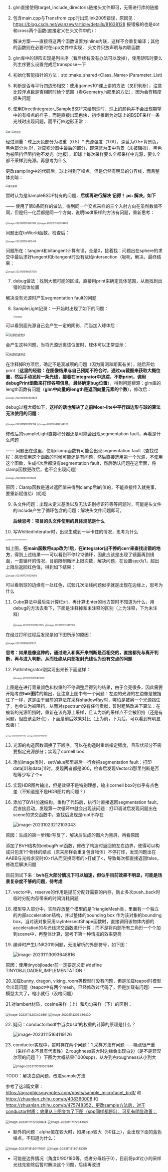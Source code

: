 1. glm直接使用target_include_directoris链接头文件即可，无需进行库的链接

2. 包含main.cpp与Transfrom.cpp时出现link2005错误，原因见：<https://blog.csdn.net/wanzew/article/details/81638128>
        报错报的也是dot和cross两个函数(直接定义在头文件中的)：

   解决方案——直接将这两个函数设置为inline内联，这样不会重复编译；其他的函数则在必要时在cpp文件中实现，  头文件只放声明与内联函数

3. glm库中的矩阵实现是列主序（看后续有没有办法可以改掉），使用矩阵时要么列主序要么设置完成后transpose一下

4. 初始化智能指针的方法：std::make_shared\<Class_Name>(Parameter_List)

5. 判断是否与平行四边形相交：使用games101课上讲的方法（叉积判断），注意比较浮点数是否相同时给个范围（看Geometry.h那里的方法），因为会有精度损失问题

6. 使用DirectIntegrator_SampleBSDF来绘制球时，球上的颜色并不会出现期望中的有噪点的样子，而是直接出现色块，初步推断为对球上的BSDF采样一条光线时出现问题，而平行四边形正常：

<img src="日志记录.assets/球.png" alt="球" style="zoom: 50%;" />

<img src="日志记录.assets/四边形.png" alt="四边形" style="zoom:50%;" />

经过测量：球上灰色部分为权重（0.5）* 光源强度（1.0f），深蓝为0.5*背景色，黑色部分为.0f，对应积分器中最后的部分，即深蓝为击中背景（未被阻挡），黑色为被阻挡但阻挡物不发光（地板），即球上每次采样要么全都采样中光源，要么全都不采样到光源。再思考为什么

更改sampling中的代码后，球上得到了噪点，但是仍然有明显的分界线，而且整体变暗：

<img src="日志记录.assets/更改采样.png" alt="更改采样" style="zoom:50%;" />

暂时认为是SampleBSDF特有的问题，**后续再进行解决**    **记得！  ps: 解决，如下**

—— 使用了第8条同样的做法，得到同一个交点采样的三个入射方向在虽然数值不同，但是归一化后都是同一个方向，说明bsdf采样的方法有问题，重新思考：

<img src="日志记录.assets/image-20231015153901189.png" alt="image-20231015153901189" style="zoom:50%;" />

<img src="日志记录.assets/image-20231015153914482.png" alt="image-20231015153914482" style="zoom:50%;" />

问题出在toWorld函数，检查后：

<img src="日志记录.assets/image-20231015154615414.png" alt="image-20231015154615414" style="zoom: 50%;" />

问题所在：tangent和bitangent计算有误，全是0，接着找：问题出在sphere的求交中最后求好tangent和bitangent时没有赋给intersection（呃呃，解决，最终结果：

<img src="日志记录.assets/image-20231015160057278.png" alt="image-20231015160057278" style="zoom:50%;" />



7. debug做法：找到大概可能的区域，直接用print来确定具体范围，从而找到出错的具体位置

解决没有光源时产生segmentation fault的问题



8. SampleLight记录：一开始时出现了如下的问题：

   <img src="日志记录.assets/光源自遮挡.png" alt="光源自遮挡" style="zoom: 33%;" />

可以看到面光源自己会产生一定的阴影，而当加入球体后：

<img src="日志记录.assets/光源自遮挡1.png" alt="光源自遮挡1" style="zoom: 67%;" />

会产生这种问题，当将光源远离该位置时，球体可以正常显示：

<img src="日志记录.assets/光源自遮挡2.png" alt="光源自遮挡2" style="zoom:67%;" />

在注释掉R方项后，确定不是衰减项的问题（因为猜测和距离有关），随后开始print（**这里的经验：在图像结果与自己预期不符合时，通过qq截图来获取大概位置，然后手动发射一条光线，接着在integrator中追踪，不断print，调用debugPrint函数来打印各项信息，最终确定bug位置**），得到问题根源：glm库的length函数有问题（**glm中向量的length是返回向量元素的个数**），修改后：

<img src="日志记录.assets/image-20231015162403628.png" alt="image-20231015162403628" style="zoom:50%;" />

debug过程大概如下，**这样的话也解决了之前Moer-lite中平行四边形与球的算法无法使用的问题**：

<img src="日志记录.assets/image-20231014192012199.png" alt="image-20231014192012199" style="zoom:50%;" />

<img src="日志记录.assets/image-20231014192144323.png" alt="image-20231014192144323" style="zoom:50%;" />

修改后的sampleLight直接积分器还是可能会出现segmentation fault，再看是什么问题

—— 问题出在这里，使用clamp函数有可能会出现segmentation fault（查找过程：感觉使用这个函数的时候可能还是有问题，然后直接选用第一个光源，不使用这个函数，生成4次后都没有segmentation fault，然后确认问题在这里面，将clamp函数更改后，也不会出现问题）

<img src="日志记录.assets/image-20231015211019026.png" alt="image-20231015211019026" style="zoom:50%;" />

原因：Clamp函数是通过返回值来得到clamp后i的值的，不能直接传入就完事，要重新赋值给i（呃呃



9. 头文件问题：出现未定义基类以及无法识别标识符等等问题时，可能是头文件的include产生了循环包含的问题：解决头文件问题即可。

   **后续思考：项目的头文件使用的具体规范是什么**

   

10. 写WhittedInterator时，出现生成到一半卡住的情况，思考为什么

<img src="日志记录.assets/image-20231017204236929.png" alt="image-20231017204236929" style="zoom: 33%;" />

如上图，**在main函数将spp改为1后，在integrator出不停的cerr来查找出错的地方**，得到上述结果——可以看到不停1212循环，因此应该是出现了镜面再到镜面，一直循环的情况，目前限制循环上限次数，解决问题，在设置spp为1，超出上限后返回红色值，得到如下结果：

<img src="日志记录.assets/image-20231017210329264.png" alt="image-20231017210329264" style="zoom:50%;" />

可以看到球的边缘有一处红色，试验几次法线问题似乎就是出现在边缘上，思考为什么



11. Cube算法中最后先计算tExit，再计算tEnter的地方暂时不知道为什么，用debug的方法去看下，下面是注释掉和未注释的区别（上为注释，下为未注释）

    <img src="日志记录.assets/image-20231019151342725.png" alt="image-20231019151342725" style="zoom:50%;" />

    <img src="日志记录.assets/image-20231019151451168.png" alt="image-20231019151451168" style="zoom:50%;" />

在经过打印过程后发现是如下图所示的原因：

<img src="日志记录.assets/image-20231019160131937.png" alt="image-20231019160131937" style="zoom:50%;" />

**思考：如果是像这种的，通过进入和离开来判断是否相交的，直接都先与离开判断，再与进入判断，从而杜绝从内部发射光线认为没有交点的问题**



12. PathIntegrator刚实现出来长下面这样：

    <img src="日志记录.assets/image-20231019205401059.png" alt="image-20231019205401059" style="zoom:50%;" />

上图是在进行背景颜色和权重的不停调整后得到的结果，由于会亮很多，因此需要开始考虑**hdr图片**的输出，且注意上图中有一个问题：左边的光源的左边像是被挡住了一样，这是由于目前的算法在采样shadowRay时，哪怕是被另一个光源挡住了，也会认为被阻挡，从而对spectrum没有任何贡献，暂时粗略改进下算法：在被新的光源阻挡时，重新在该光源上采样，且认为新的采样点不会被阻挡（还是有问题，但应该会好点），下面是前后效果对比（上为前，下为后，可以看到有明显改善）：

<img src="日志记录.assets/image-20231020111704766.png" alt="image-20231020111704766" style="zoom:33%;" />

<img src="日志记录.assets/image-20231020111837721.png" alt="image-20231020111837721" style="zoom:33%;" />



13. 光源的构造函数调换了下顺序，可以在构造时重新指定强度，且形状部分不需要指定光源部分；实现了cornell box

14. 添加Image类时，setValue那里最后一行会报segmentation fault：打印data[0]和data[1]时，发现两者都是800，检查后发现Vector2i那里判断是否相等少写了个=

15. 实现HDR图片输出，但是效果不是特别理想，输出cornell box时似乎有点色差（不知道是不是HDR图片的问题？）

16. 添加了BVH加速结构，重构了代码后，执行时直接返回segmentation fault，后直接启动，发现第一次循环中就会出现该问题：打印调试后发现问题出在scene的求交函数中，查找后发现是root不存在

    ![image-20231023212103043](日志记录.assets/image-20231023212103043.png)

原因：生成的第一步l和r写反了，解决后生成的图片为黑屏，再看原因

添加了BVH结构的debugPrint函数，修改了构造时返回的左右边界，使得可以构成只包含1个物体的结点（原来那样会重复包含物体）不停打印，发现问题出在AABB与光线求交时t0>t1从而交换两者的>打成了<，导致每次都直接返回false，修改后解决问题

目前测试下来：**bvh在大部分情况下可以加速，但似乎目前效果不明显，可能是场景复杂度不够的问题，待考虑**

17. vector中，reserve的作用是提前分配好需要的内存，防止多次push_back时临时分配内存带来的时间消耗问题
17. 模型导入部分中，实际存放整个模型的是TriangleMesh类，里面有一个独立的内部acceleration结构，并以整体的bounding box 作为该对象的bounding box，当对该对象采用rayIntersectShape函数时，直接调用该物体内部的acceleration的与光线求交函数进行计算；而不是将内部所有三角形一个个加到scene中，再整体计算，思考下第一种情况的效率更高

19. 编译时产生LINK2019问题，无法解析的外部符号，如下图：

    ![image-20231113093648816](日志记录.assets/image-20231113093648816.png)

原因：使用tinyobjloader前一定要定义宏  \#define TINYOBJLOADER_IMPLEMENTATION !

20.加载bunny, dragon, viking_room等模型时没有问题，但是加载teapot时模型会出现问题（teapot中有两个mesh，已经修改过代码了，但是加载有问题）  ——   模型太大了，缩小就行（没啥问题）

 21.对lambert材质，cosine采样（上）和均匀采样（下）的区别：

<img src="日志记录.assets/image-20231114203404861.png" alt="image-20231114203404861" style="zoom: 67%;" />

<img src="日志记录.assets/image-20231114203436430.png" alt="image-20231114203436430" style="zoom: 67%;" />

22. 疑问：conductorbsdf中当次bsdf的权重的计算的原理是什么？

    ![image-20231115164119126](日志记录.assets/image-20231115164119126.png)

23. conductor实现中，暂时存在两个问题：1.采样方法有问题——噪点很严重（采样样本不具有代表性）2.roughness较大时边缘会出现白边（是不是菲涅尔项的问题？）下图为大概结果(1000spp)，从左到右roughness从小到大

    <img src="日志记录.assets/image-20231115191651940.png" alt="image-20231115191651940" style="zoom:67%;" />

TODO：解决白边问题，改进sample方法

参考了这3篇文章：https://agraphicsguynotes.com/posts/sample_microfacet_brdf/  和  https://zhuanlan.zhihu.com/p/408360008  和  https://zhuanlan.zhihu.com/p/475748352，更改sample方法后，对于conductor材质：效果从上图变为了下图（spp同样都是5），可见有明显改善：

<img src="日志记录.assets/image-20231117172300674.png" alt="image-20231117172300674" style="zoom:67%;" />

<img src="日志记录.assets/image-20231117172343627.png" alt="image-20231117172343627" style="zoom:67%;" />

* 额外的问题：alpha值在较大时，如果spp较大（50往上），会出现下面的蓝色噪点，不知道为什么：

<img src="日志记录.assets/image-20231118140117007.png" alt="image-20231118140117007" style="zoom: 67%;" />

<img src="日志记录.assets/image-20231118140145319.png" alt="image-20231118140145319" style="zoom: 67%;" />

* 可能是边界情况（角度0/90/180等，或者分母趋于0），目前将pdf过小的采样光线先剔除后暂时解决这个问题，后续再改进
